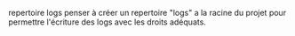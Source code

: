 repertoire logs
penser à créer un repertoire "logs" a la racine du projet pour permettre l'écriture des logs avec les droits adéquats.